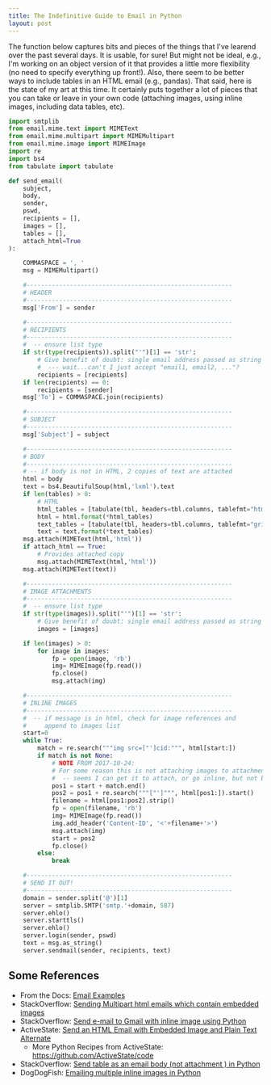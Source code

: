 ```yaml
---
title: The Indefinitive Guide to Email in Python
layout: post
---
```



The function below captures bits and pieces of the things that I've learend
over the past several days.  It is usable, for sure!  But might not be ideal, e.g.,
I'm working on an object version of it that provides a little more flexibility (no
need to specify everything up front!).  Also, there seem to be better ways to 
include tables in an HTML email (e.g., pandas).  That said, here is the state
of my art at this time.  It certainly puts together a lot of pieces that
you can take or leave in your own code (attaching images, using inline images,
including data tables, etc).

```python
import smtplib
from email.mime.text import MIMEText
from email.mime.multipart import MIMEMultipart
from email.mime.image import MIMEImage
import re
import bs4
from tabulate import tabulate

def send_email(
    subject,
    body,
    sender,
    pswd,
    recipients = [],
    images = [],
    tables = [],
    attach_html=True
):

    COMMASPACE = ', '
    msg = MIMEMultipart()

    #---------------------------------------------------------
    # HEADER
    #---------------------------------------------------------
    msg['From'] = sender

    #---------------------------------------------------------
    # RECIPIENTS
    #---------------------------------------------------------
    #  -- ensure list type
    if str(type(recipients)).split("'")[1] == 'str':
        # Give benefit of doubt: single email address passed as string
        #  --- wait...can't I just accept "email1, email2, ..."?
        recipients = [recipients]
    if len(recipients) == 0:
        recipients = [sender]
    msg['To'] = COMMASPACE.join(recipients)

    #---------------------------------------------------------
    # SUBJECT 
    #---------------------------------------------------------
    msg['Subject'] = subject

    #---------------------------------------------------------
    # BODY
    #---------------------------------------------------------
    # -- if body is not in HTML, 2 copies of text are attached
    html = body
    text = bs4.BeautifulSoup(html,'lxml').text
    if len(tables) > 0:
        # HTML
        html_tables = [tabulate(tbl, headers=tbl.columns, tablefmt="html") for tbl in tables]
        html = html.format(*html_tables)
        text_tables = [tabulate(tbl, headers=tbl.columns, tablefmt="grid") for tbl in tables]
        text = text.format(*text_tables)
    msg.attach(MIMEText(html,'html'))
    if attach_html == True:
        # Provides attached copy
        msg.attach(MIMEText(html,'html'))
    msg.attach(MIMEText(text))

    #---------------------------------------------------------
    # IMAGE ATTACHMENTS
    #---------------------------------------------------------
    #  -- ensure list type
    if str(type(images)).split("'")[1] == 'str':
        # Give benefit of doubt: single email address passed as string
        images = [images]

    if len(images) > 0:
        for image in images:
            fp = open(image, 'rb')
            img= MIMEImage(fp.read())
            fp.close()
            msg.attach(img)

    #---------------------------------------------------------
    # INLINE IMAGES
    #---------------------------------------------------------
    #  -- if message is in html, check for image references and
    #     append to images list
    start=0
    while True:
        match = re.search("""img src=["']cid:""", html[start:])
        if match is not None:
            # NOTE FROM 2017-10-24:
            # For some reason this is not attaching images to attachments... No biggie, but weird.
            #  -- seems I can get it to attach, or go inline, but not both.
            pos1 = start + match.end()
            pos2 = pos1 + re.search("""["']""", html[pos1:]).start()
            filename = html[pos1:pos2].strip()
            fp = open(filename, 'rb')
            img= MIMEImage(fp.read())
            img.add_header('Content-ID', '<'+filename+'>')
            msg.attach(img)
            start = pos2
            fp.close()
        else:
            break

    #---------------------------------------------------------
    # SEND IT OUT!
    #---------------------------------------------------------
    domain = sender.split('@')[1]
    server = smtplib.SMTP('smtp.'+domain, 587)
    server.ehlo()
    server.starttls()
    server.ehlo()
    server.login(sender, pswd)
    text = msg.as_string()
    server.sendmail(sender, recipients, text)

```


## Some References
* From the Docs: [Email Examples](https://docs.python.org/2/library/email-examples.html)
* StackOverflow: [Sending Multipart html emails which contain embedded images](https://stackoverflow.com/questions/920910/sending-multipart-html-emails-which-contain-embedded-images)
* StackOverflow: [Send e-mail to Gmail with inline image using Python](https://stackoverflow.com/questions/19171742/send-e-mail-to-gmail-with-inline-image-using-python)
* ActiveState: [Send an HTML Email with Embedded Image and Plain Text Alternate](http://code.activestate.com/recipes/473810-send-an-html-email-with-embedded-image-and-plain-t/)
  - More Python Recipes from ActiveState: https://github.com/ActiveState/code
* StackOverflow: [Send table as an email body (not attachment ) in Python](https://stackoverflow.com/questions/38275467/send-table-as-an-email-body-not-attachment-in-python)
* DogDogFish: [Emailing multiple inline images in Python](http://dogdogfish.com/python-2/emailing-multiple-inline-images-in-python/)
